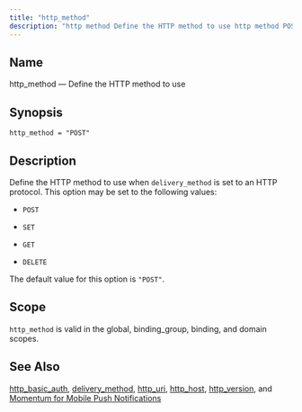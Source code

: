 ```yaml
---
title: "http_method"
description: "http method Define the HTTP method to use http method POST Define the HTTP method to use when delivery method is set to an HTTP protocol This option may be set to the following values POST SET GET DELETE The default value for this option is POST http method is..."
---
```


<a name="conf.ref.http_method"></a> 
## Name

http_method — Define the HTTP method to use

## Synopsis

`http_method = "POST"`

<a name="idp24822704"></a> 
## Description

Define the HTTP method to use when `delivery_method` is set to an HTTP protocol. This option may be set to the following values:

*   `POST`

*   `SET`

*   `GET`

*   `DELETE`

The default value for this option is `"POST"`.

<a name="idp24831360"></a> 
## Scope

`http_method` is valid in the global, binding_group, binding, and domain scopes.

<a name="idp24833216"></a> 
## See Also

[http_basic_auth](conf.ref.http_basic_auth "http_basic_auth"), [delivery_method](conf.ref.delivery_method "delivery_method"), [http_uri](conf.ref.http_uri "http_uri"), [http_host](conf.ref.http_host "http_host"), [http_version](conf.ref.http_version "http_version"), and [Momentum for Mobile Push Notifications](/3/3-push/)